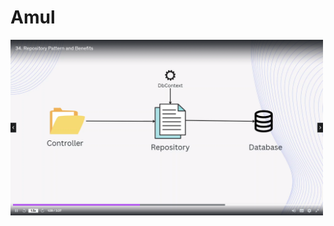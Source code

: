 # Amul

<img src="https://github.com/NishantSKumbhar/Placement_90_Days_Challenge/blob/master/Screenshot%20(578).png" width=500/>
